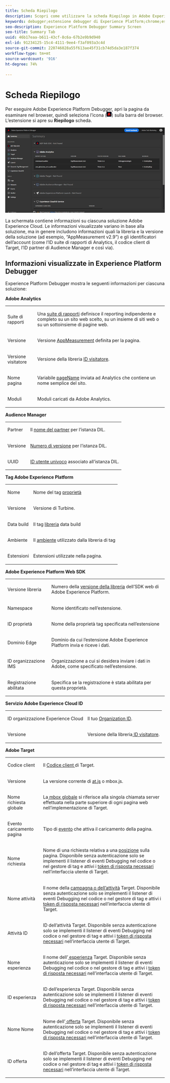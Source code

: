 ```yaml
---
title: Scheda Riepilogo
description: Scopri come utilizzare la scheda Riepilogo in Adobe Experience Platform Debugger.
keywords: debugger;estensione debugger di Experience Platform;chrome;estensione;riepilogo;cancellare;richieste;schermata di riepilogo;soluzione;informazioni;analytics;target;dtm;audience manager;launch;servizio id
seo-description: Experience Platform Debugger Summary Screen
seo-title: Summary Tab
uuid: 46b17eaa-b611-43cf-8c6a-67b2e9b9d940
exl-id: 91234125-15c4-4111-9ee4-f3af093a3c4d
source-git-commit: 220746028a55f613ae45f31cb74d5da3e187f374
workflow-type: tm+mt
source-wordcount: '916'
ht-degree: 74%

---
```


# Scheda Riepilogo

Per eseguire Adobe Experience Platform Debugger, apri la pagina da esaminare nel browser, quindi seleziona l’icona (![](assets/start-icon.jpg)) sulla barra del browser. L’estensione si apre su **Riepilogo** scheda.

![](assets/summary.jpg)

La schermata contiene informazioni su ciascuna soluzione Adobe Experience Cloud. Le informazioni visualizzate variano in base alla soluzione, ma in genere includono informazioni quali la libreria e la versione della soluzione (ad esempio, “AppMeasurement v2.9”) e gli identificatori dell’account (come l’ID suite di rapporti di Analytics, il codice client di Target, l’ID partner di Audience Manager e così via).

## Informazioni visualizzate in Experience Platform Debugger

Experience Platform Debugger mostra le seguenti informazioni per ciascuna soluzione:

**Adobe Analytics**

<table id="table_BEB9CC58E59D4D86BC895A8A51D84A2C"> 
 <tbody> 
  <tr> 
   <td colname="col1"> <p>Suite di rapporti </p> </td> 
   <td colname="col2"> <p>Una <a href="https://experiencecloud.adobe.com/resources/help/it_IT/reference/report_suites_admin.html" format="html" scope="external"> suite di rapporti</a> definisce il reporting indipendente e completo su un sito web scelto, su un insieme di siti web o su un sottoinsieme di pagine web. </p> </td> 
  </tr> 
  <tr> 
   <td colname="col1"> <p>Versione </p> </td> 
   <td colname="col2"> <p>Versione <a href="https://docs.adobe.com/content/help/it-IT/analytics/implementation/js/migrate-from-hcode.html" format="html" scope="external"> AppMeasurement</a> definita per la pagina. </p> </td> 
  </tr> 
  <tr> 
   <td colname="col1"> <p>Versione visitatore </p> </td> 
   <td colname="col2"> <p>Versione della libreria <a href="https://experiencecloud.adobe.com/resources/help/it_IT/sc/implement/visid_analytics.html" format="html" scope="external"> ID visitatore</a>. </p> </td> 
  </tr> 
  <tr> 
   <td colname="col1"> <p>Nome pagina </p> </td> 
   <td colname="col2"> <p>Variabile <a href="https://experiencecloud.adobe.com/resources/help/it_IT/sc/implement/pageName.html" format="html" scope="external"> pageName</a> inviata ad Analytics che contiene un nome semplice del sito. </p> </td> 
  </tr> 
  <tr> 
   <td colname="col1"> <p>Moduli </p> </td> 
   <td colname="col2"> <p>Moduli caricati da Adobe Analytics. </p> </td> 
  </tr> 
 </tbody> 
</table>

**Audience Manager**

<table id="table_784AEABADBDA4D14BB9A7A9CB9EF07C3"> 
 <tbody> 
  <tr> 
   <td colname="col1"> <p>Partner </p> </td> 
   <td colname="col2"> <p>Il <a href="https://experiencecloud.adobe.com/resources/help/it_IT/aam/r_dil_get_partner.html" format="html" scope="external">nome del partner</a> per l’istanza DIL. </p> </td> 
  </tr> 
  <tr> 
   <td colname="col1"> <p>Versione </p> </td> 
   <td colname="col2"> <p><a href="https://experiencecloud.adobe.com/resources/help/it_IT/aam/r_api_return_versions_dil.html" format="html" scope="external"> Numero di versione</a> per l’istanza DIL. </p> </td> 
  </tr> 
  <tr> 
   <td colname="col1"> <p>UUID </p> </td> 
   <td colname="col2"> <p><a href="https://experiencecloud.adobe.com/resources/help/it_IT/aam/ids-in-aam.html" format="html" scope="external">ID utente univoco</a> associato all’istanza DIL. </p> </td> 
  </tr> 
 </tbody> 
</table>

**Tag Adobe Experience Platform**

<table id="table_E9574975444A407887E26514D1BB1601"> 
 <tbody> 
  <tr> 
   <td colname="col1"> <p>Nome </p> </td> 
   <td colname="col2"> <p>Nome del tag <a href="https://experienceleague.adobe.com/docs/experience-platform/tags/admin/companies-and-properties.html" format="https" scope="external"> proprietà</a> </p> </td> 
  </tr> 
  <tr> 
   <td colname="col1"> <p>Versione </p> </td> 
   <td colname="col2"> <p>Versione di Turbine.</a> </p> </td> 
  </tr> 
  <tr> 
   <td colname="col1"> <p>Data build </p> </td> 
   <td colname="col2"> <p>Il tag <a href="https://experienceleague.adobe.com/docs/experience-platform/tags/publish/libraries.html" format="https" scope="external"> libreria</a> data build </p> </td> 
  </tr> 
  <tr> 
   <td colname="col1"> <p>Ambiente </p> </td> 
   <td colname="col2"> <p>Il <a href="https://experienceleague.adobe.com/docs/experience-platform/tags/publish/environments/environments.html?lang=it" format="https" scope="external"> ambiente</a> utilizzato dalla libreria di tag </p> </td> 
  </tr> 
  <tr> 
   <td colname="col1"> <p>Estensioni </p> </td> 
   <td colname="col2"> <p>Estensioni utilizzate nella pagina. </p> </td> 
  </tr> 
 </tbody> 
</table>

**Adobe Experience Platform Web SDK**

<table id="table_DC76D63FA6EF4891906B9E1D3E4A8A6C"> 
 <tbody> 
  <tr> 
   <td colname="col1"> <p>Versione libreria </p> </td> 
   <td colname="col2"> <p>Numero della <a href="https://experienceleague.adobe.com/docs/experience-platform/edge/extension/web-sdk-ext-release-notes.html" format="html" scope="external">versione della libreria</a> dell’SDK web di Adobe Experience Platform. </p> </td> 
  </tr> 
  <tr> 
   <td colname="col1"> <p>Namespace</p> </td> 
   <td colname="col2"> <p>Nome identificato nell’estensione.</p> </td> 
  </tr> 
  <tr> 
   <td colname="col1"> <p>ID proprietà </p> </td> 
   <td colname="col2"> <p>Nome della proprietà tag specificata nell’estensione </p> </td> 
  </tr> 
  <tr> 
   <td colname="col1"> <p>Dominio Edge </p> </td> 
   <td colname="col2"> <p>Dominio da cui l’estensione Adobe Experience Platform invia e riceve i dati. </p> </td> 
  </tr> 
  <tr> 
   <td colname="col1"> <p>ID organizzazione IMS </p> </td> 
   <td colname="col2"> <p>Organizzazione a cui si desidera inviare i dati in Adobe, come specificato nell’estensione. </p> </td> 
  </tr> 
  <tr> 
   <td colname="col1"> <p>Registrazione abilitata </p> </td> 
   <td colname="col2"> <p>Specifica se la registrazione è stata abilitata per questa proprietà.</p> </td> 
  </tr> 
 </tbody> 
</table>

**Servizio Adobe Experience Cloud ID**

<table id="table_274CFCEFA8F34D16BB546B4669EC0209"> 
 <tbody> 
  <tr> 
   <td colname="col1"> <p>ID organizzazione Experience Cloud </p> </td> 
   <td colname="col2"> <p>Il tuo <a href="https://experiencecloud.adobe.com/resources/help/it_IT/mcvid/" format="https" scope="external"> Organization ID</a>. </p> </td> 
  </tr> 
  <tr> 
   <td colname="col1"> <p>Versione </p> </td> 
   <td colname="col2"> <p>Versione della libreria<a href="https://experiencecloud.adobe.com/resources/help/it_IT/sc/implement/visid_analytics.html" format="html" scope="external"> ID visitatore</a>. </p> </td> 
  </tr> 
 </tbody> 
</table>

**Adobe Target**

<table id="table_D30E0CD20FB04E41862B22655136E043"> 
 <tbody> 
  <tr> 
   <td colname="col1"> <p>Codice client </p> </td> 
   <td colname="col2"> <p>Il <a href="https://experienceleague.adobe.com/docs/target/using/implement-target/client-side/at-js-implementation/deploy-at-js/implementing-target-without-a-tag-manager.html" format="html" scope="external"> Codice client </a> di Target. </p> </td> 
  </tr> 
  <tr> 
   <td colname="col1"> <p>Versione </p> </td> 
   <td colname="col2"> <p>La versione corrente di <a href="https://experienceleague.adobe.com/docs/target/using/implement-target/client-side/at-js-implementation/target-atjs-versions.html" format="html" scope="external"> at.js</a> o mbox.js. </p> </td> 
  </tr> 
  <tr> 
   <td colname="col1"> <p>Nome richiesta globale </p> </td> 
   <td colname="col2"> <p>La<a href="https://experienceleague.adobe.com/docs/target/using/implement-target/client-side/global-mbox/understanding-global-mbox.html" format="html" scope="external"> mbox globale</a> si riferisce alla singola chiamata server effettuata nella parte superiore di ogni pagina web nell’implementazione di Target. </p> </td> 
  </tr> 
  <tr> 
   <td colname="col1"> <p>Evento caricamento pagina </p> </td> 
   <td colname="col2"> <p>Tipo di <a href="https://experienceleague.adobe.com/docs/experience-platform/tags/extensions/adobe/target/overview.html?lang=it" format="html" scope="external">evento</a> che attiva il caricamento della pagina. </p> </td> 
  </tr> 
  <tr> 
   <td colname="col1"> <p>Nome richiesta </p> </td> 
   <td colname="col2"> <p>Nome di una richiesta relativa a una <a href="https://experienceleague.adobe.com/docs/target/using/implement-target/client-side/global-mbox/understanding-global-mbox.html" format="html" scope="external"> posizione</a> sulla pagina. Disponibile senza autenticazione solo se implementi il listener di eventi Debugging nel codice o nel gestore di tag e attivi i <a href="https://experienceleague.adobe.com/docs/target/using/administer/response-tokens.html" format="html" scope="external"> token di risposta necessari</a> nell’interfaccia utente di Target. </p> </td> 
  </tr> 
  <tr> 
   <td colname="col1"> <p>Nome attività </p> </td> 
   <td colname="col2"> <p>Il nome della <a href="https://experienceleague.adobe.com/docs/target/using/activities/activities.html" format="html" scope="external"> campagna o dell’attività</a> Target. Disponibile senza autenticazione solo se implementi il listener di eventi Debugging nel codice o nel gestore di tag e attivi i <a href="https://experienceleague.adobe.com/docs/target/using/administer/response-tokens.html" format="html" scope="external"> token di risposta necessari</a> nell’interfaccia utente di Target. </p> </td> 
  </tr> 
  <tr> 
   <td colname="col1"> <p>Attività ID </p> </td> 
   <td colname="col2"> <p>ID dell’attività Target. Disponibile senza autenticazione solo se implementi il listener di eventi Debugging nel codice o nel gestore di tag e attivi i <a href="https://experienceleague.adobe.com/docs/target/using/administer/response-tokens.html" format="html" scope="external"> token di risposta necessari</a> nell’interfaccia utente di Target. </p> </td> 
  </tr> 
  <tr> 
   <td colname="col1"> <p>Nome esperienza </p> </td> 
   <td colname="col2"> <p>Il nome dell’<a href="https://experienceleague.adobe.com/docs/target/using/experiences/experiences.html" format="html" scope="external"> esperienza</a> Target. Disponibile senza autenticazione solo se implementi il listener di eventi Debugging nel codice o nel gestore di tag e attivi i <a href="https://experienceleague.adobe.com/docs/target/using/administer/response-tokens.html" format="html" scope="external"> token di risposta necessari</a> nell’interfaccia utente di Target. </p> </td> 
  </tr> 
  <tr> 
   <td colname="col1"> <p>ID esperienza </p> </td> 
   <td colname="col2"> <p>ID dell’esperienza Target. Disponibile senza autenticazione solo se implementi il listener di eventi Debugging nel codice o nel gestore di tag e attivi i <a href="https://experienceleague.adobe.com/docs/target/using/administer/response-tokens.html" format="html" scope="external"> token di risposta necessari</a> nell’interfaccia utente di Target. </p> </td> 
  </tr> 
  <tr> 
   <td colname="col1"> <p>Nome Nome</p> </td> 
   <td colname="col2"> <p>Nome dell’<a href="https://experienceleague.adobe.com/docs/target/using/experiences/offers/manage-content.html" format="html" scope="external"> offerta</a> Target. Disponibile senza autenticazione solo se implementi il listener di eventi Debugging nel codice o nel gestore di tag e attivi i <a href="https://experienceleague.adobe.com/docs/target/using/administer/response-tokens.html" format="html" scope="external"> token di risposta necessari</a> nell’interfaccia utente di Target. </p> </td> 
  </tr> 
  <tr> 
   <td colname="col1"> <p>ID offerta </p> </td> 
   <td colname="col2"> <p>ID dell’offerta Target. Disponibile senza autenticazione solo se implementi il listener di eventi Debugging nel codice o nel gestore di tag e attivi i <a href="https://experienceleague.adobe.com/docs/target/using/administer/response-tokens.html" format="html" scope="external"> token di risposta necessari</a> nell’interfaccia utente di Target. </p> </td> 
  </tr> 
 </tbody> 
</table>
